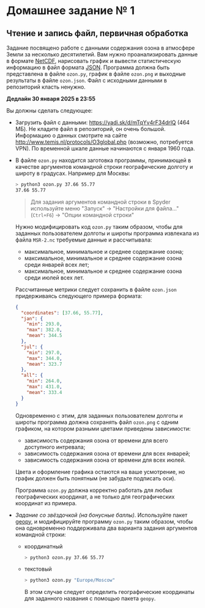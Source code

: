 # Домашнее задание № 1
## Чтение и запись файл, первичная обработка

Задание посвящено работе с данными содержания озона в атмосфере Земли за несколько десятилетий.
Вам нужно проанализировать данные в формате [NetCDF](https://ru.wikipedia.org/wiki/NetCDF), нарисовать график и вывести статистическую информацию в файл формата [JSON](https://ru.wikipedia.org/wiki/JSON).
Программа должна быть представлена в файле `ozon.py`, график в файле `ozon.png` и выходные результаты в файле `ozon.json`. Файл с исходными данными в репозиторий класть ненужно.

**Дедлайн 30 января 2025 в 23:55**

Вы должны сделать следующее:
- Загрузить файл с данными: <https://yadi.sk/d/mTqYv4rF34drlQ> (464 МБ). Не кладите файл в репозиторий, он очень большой. Информацию о данных смотрите на сайте <http://www.temis.nl/protocols/O3global.php> (возможно, потребуется VPN). По временной шкале данные начинаются с января 1960 года.
- В файле `ozon.py` находится заготовка программы, принимающей в качестве аргументов командной строки географические долготу и широту в градусах. Например для Москвы:
  ```bash
  > python3 ozon.py 37.66 55.77
  37.66 55.77
  ```
  > Для задания аргументов командной строки в Spyder используйте меню "Запуск" -> "Настройки для файла..." (`Ctrl+F6`) -> "Опции командной строки"

  Нужно модифицировать код `ozon.py` таким образом, чтобы для заданных пользователем долготы и широты программа извлекала из файла `MSR-2.nc` требуемые данные и рассчитывала:

  * максимальное, минимальное и среднее содержание озона;
  * максимальное, минимальное и среднее содержание озона среди январей всех лет;
  * максимальное, минимальное и среднее содержание озона среди июлей всех лет.

  Рассчитанные метрики следует сохранить в файле `ozon.json` придерживаясь следующего примера формата:
  ```json
  {
    "coordinates": [37.66, 55.77],
    "jan": {
      "min": 293.0,
      "max": 382.0,
      "mean": 344.5
    },
    "jul": {
      "min": 297.0,
      "max": 344.0,
      "mean": 323.7
    },
    "all": {
      "min": 264.0,
      "max": 431.0,
      "mean": 333.4
    }
  }
  ```

  Одновременно с этим, для заданных пользователем долготы и широты программа должна сохранять файл `ozon.png` с одним графиком, на котором разными цветами приведены зависимости:

  * зависимость содержания озона от времени для всего доступного интревала;
  * зависимость содержания озона от времени для всех январей;
  * зависимость содержания озона от времени для всех июлей.

  Цвета и оформление графика остаются на ваше усмотрение, но график должен быть понятным (не забудьте подписать оси).

  Программа `ozon.py` должна корректно работать для любых географических координат, а не только для географических координат из примера.

- *Задание со звёздочкой (на бонусные баллы)*. Используйте пакет [geopy](https://pypi.org/project/geopy/), и модифицируйте программу `ozon.py` таким образом, чтобы она одновременно поддерживала два варианта задания аргументов командной строки:
  * координатный
    ```bash
    > python3 ozon.py 37.66 55.77
    ```
  * текстовый
    ```bash
    > python3 ozon.py "Europe/Moscow"
    ```
    В этом случае следует определить географические координаты для заданного названия с помощью пакета `geopy`.
